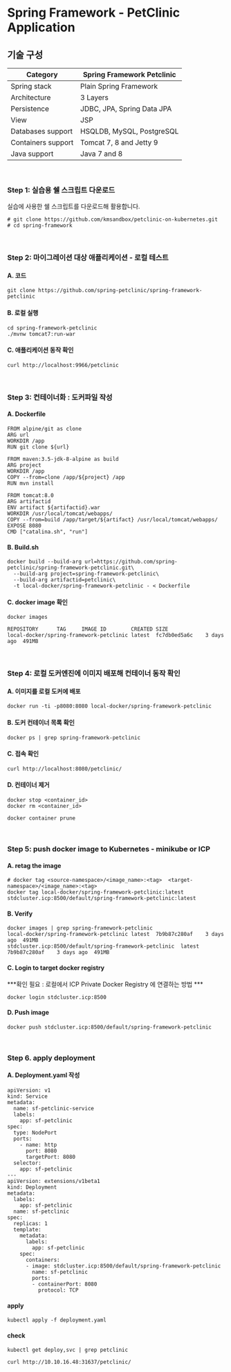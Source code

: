 # Spring Framework - PetClinic Application

## 기술 구성

Category | Spring Framework Petclinic
---------|---------
Spring stack	|	Plain Spring Framework
Architecture	|	3 Layers
Persistence	|	JDBC, JPA, Spring Data JPA
View	|	JSP
Databases support	|	HSQLDB, MySQL, PostgreSQL
Containers support	|	Tomcat 7, 8 and Jetty 9
Java support	|	Java 7 and 8


&nbsp;
### Step 1: 실습용 쉘 스크립트 다운로드 

실습에 사용한 쉘 스크립트를 다운로드해 활용합니다.

	# git clone https://github.com/kmsandbox/petclinic-on-kubernetes.git
	# cd spring-framework


&nbsp;
### Step 2: 마이그레이션 대상 애플리케이션 - 로컬 테스트

#### A. 코드 

	git clone https://github.com/spring-petclinic/spring-framework-petclinic

#### B. 로컬 실행 

	cd spring-framework-petclinic
	./mvnw tomcat7:run-war

#### C. 애플리케이션 동작 확인

	curl http://localhost:9966/petclinic



&nbsp;
### Step 3: 컨테이너화 : 도커파일 작성

#### A. Dockerfile

	FROM alpine/git as clone
	ARG url
	WORKDIR /app
	RUN git clone ${url}
	
	FROM maven:3.5-jdk-8-alpine as build
	ARG project
	WORKDIR /app
	COPY --from=clone /app/${project} /app
	RUN mvn install
	
	FROM tomcat:8.0
	ARG artifactid
	ENV artifact ${artifactid}.war
	WORKDIR /usr/local/tomcat/webapps/
	COPY --from=build /app/target/${artifact} /usr/local/tomcat/webapps/
	EXPOSE 8080
	CMD ["catalina.sh", "run"]

#### B. Build.sh

	docker build --build-arg url=https://github.com/spring-petclinic/spring-framework-petclinic.git\
	  --build-arg project=spring-framework-petclinic\
	  --build-arg artifactid=petclinic\
	  -t local-docker/spring-framework-petclinic - < Dockerfile



#### C. docker image 확인

	docker images
	
	REPOSITORY		TAG		IMAGE ID		CREATED	SIZE
	local-docker/spring-framework-petclinic	latest	fc7db0ed5a6c	3 days ago	491MB


&nbsp;
### Step 4: 로컬 도커엔진에 이미지 배포해 컨테이너 동작 확인

#### A. 이미지를 로컬 도커에 배포 

	docker run -ti -p8080:8080 local-docker/spring-framework-petclinic

#### B. 도커 컨테이너 목록 확인

	docker ps | grep spring-framework-petclinic
	
#### C. 접속 확인

	curl http://localhost:8080/petclinic/

#### D. 컨테이너 제거

	docker stop <container_id>
	docker rm <container_id>
	
	docker container prune 


&nbsp;
### Step 5: push docker image to Kubernetes - minikube or ICP 

#### A. retag the image

	# docker tag <source-namespace>/<image_name>:<tag>  <target-namespace>/<image_name>:<tag>  
	docker tag local-docker/spring-framework-petclinic:latest stdcluster.icp:8500/default/spring-framework-petclinic:latest

#### B. Verify 
	
	docker images | grep spring-framework-petclinic
	local-docker/spring-framework-petclinic	latest	7b9b87c280af	3 days ago	491MB
	stdcluster.icp:8500/default/spring-framework-petclinic	latest	7b9b87c280af	3 days ago	491MB

#### C. Login to target docker registry
	
***확인 필요 : 로컬에서 ICP Private Docker Registry 에 연결하는 방법  ***

	docker login stdcluster.icp:8500

#### D. Push image

	docker push stdcluster.icp:8500/default/spring-framework-petclinic		


&nbsp;
### Step 6. apply deployment 

#### A. Deployment.yaml 작성

	apiVersion: v1
	kind: Service
	metadata:
	  name: sf-petclinic-service
	  labels:
	    app: sf-petclinic
	spec:
	  type: NodePort
	  ports:
	    - name: http
	      port: 8080
	      targetPort: 8080
	  selector:
	    app: sf-petclinic
	---
	apiVersion: extensions/v1beta1
	kind: Deployment
	metadata:
	  labels:
	    app: sf-petclinic
	  name: sf-petclinic
	spec:
	  replicas: 1
	  template:
	    metadata:
	      labels:
	        app: sf-petclinic
	    spec:
	      containers:
	      - image: stdcluster.icp:8500/default/spring-framework-petclinic
	        name: sf-petclinic
	        ports:
	        - containerPort: 8080
	          protocol: TCP


#### apply

	kubectl apply -f deployment.yaml

#### check

	kubectl get deploy,svc | grep petclinic
	
	curl http://10.10.16.48:31637/petclinic/

